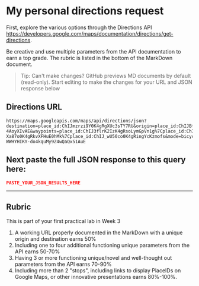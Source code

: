 # My personal directions request

First, explore the various options through the Directions API https://developers.google.com/maps/documentation/directions/get-directions. 

Be creative and use multiple parameters from the API documentation to earn a top grade. The rubric is listed in the bottom of the MarkDown document. 

> Tip: Can't make changes? GitHub previews MD documents by default (read-only). Start editing to make the changes for your URL and JSON response below

## Directions URL

```
https://maps.googleapis.com/maps/api/directions/json?destination=place_id:ChIJmzrzi9Y0K4gRgXUc3sTY7RU&origin=place_id:ChIJBfc2I9M1K4gRZ-4AoyXIvAE&waypoints=place_id:ChIJ3flrK2IzK4gRsoLymGpVn1g%7Cplace_id:ChIJE-Xa87o0K4gRkvXFHuE0hMk%7Cplace_id:ChIJ_wU50co0K4gRingYcKzmofs&mode=bicycling&units=imperial&avoid=indoor%7Chighways&key=AIzaSyCM-WWHYHIKY-do4kquMy9Z4wQaQx51AuE
```

## Next paste the full JSON response to this query here:

```JSON
PASTE_YOUR_JSON_RESULTS_HERE
```
____
## Rubric

This is part of your first practical lab in Week 3 

1. A working URL properly documented in the MarkDown with a unique origin and destination earns 50%
2. Including one to four additional functioning unique parameters from the API earns 50-70%
3. Having 3 or more functioning unique/novel and well-thought out parameters from the API earns 70-90%
4. Including more than 2 "stops", including links to display PlaceIDs on Google Maps, or other innovative presentations earns 80%-100%. 
